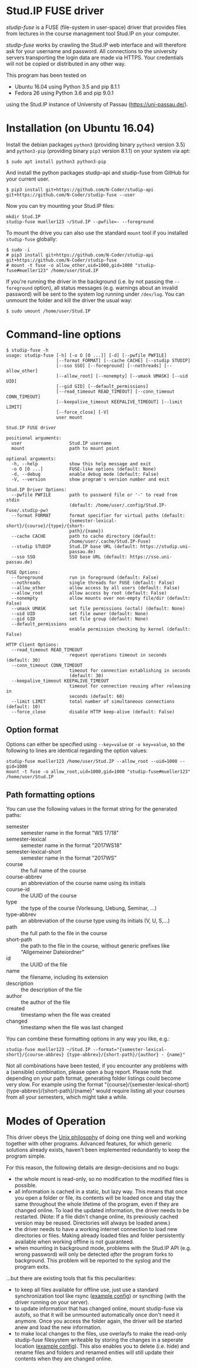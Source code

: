 # Stud.IP FUSE driver

_studip-fuse_ is a FUSE (file-system in user-space) driver that provides files from lectures in the course management tool Stud.IP on your computer.

_studip-fuse_ works by crawling the Stud.IP web interface and will therefore ask for your username and password. 
All connections to the university servers transporting the login data are made via HTTPS.
Your credentials will not be copied or distributed in any other way.

This program has been tested on
- Ubuntu 16.04 using Python 3.5 and pip 8.1.1
- Fedora 26    using Python 3.6 and pip 9.0.1

using the Stud.IP instance of University of Passau (https://uni-passau.de/).


# Installation (on Ubuntu 16.04)

Install the debian packages `python3` (providing binary `python3` version 3.5) and `python3-pip` (providing binary `pip3` version 8.1.1) on your system via apt:
```
$ sudo apt install python3 python3-pip
```
And install the python packages studip-api and studip-fuse from GitHub for your current user.
```
$ pip3 install git+https://github.com/N-Coder/studip-api git+https://github.com/N-Coder/studip-fuse --user
```

Now you can try mounting your Stud.IP files:
```
mkdir Stud.IP
studip-fuse mueller123 ~/Stud.IP --pwfile=- --foreground
```

To mount the drive you can also use the standard `mount` tool if you installed `studip-fuse` globally:
```
$ sudo -i
# pip3 install git+https://github.com/N-Coder/studip-api git+https://github.com/N-Coder/studip-fuse
# mount -t fuse -o allow_other,uid=1000,gid=1000 "studip-fuse#mueller123" /home/user/Stud.IP
```

If you're running the driver in the background (i.e. by not passing the `--foreground` option), all status messages (e.g. warnings about an invalid password) will be sent to the system log running under `/dev/log`.
You can unmount the folder and kill the driver the usual way:
```
$ sudo umount /home/user/Stud.IP
```

# Command-line options
```
$ studip-fuse -h
usage: studip-fuse [-h] [-o O [O ...]] [-d] [--pwfile PWFILE]
                   [--format FORMAT] [--cache CACHE] [--studip STUDIP]
                   [--sso SSO] [--foreground] [--nothreads] [--allow_other]
                   [--allow_root] [--nonempty] [--umask UMASK] [--uid UID]
                   [--gid GID] [--default_permissions]
                   [--read_timeout READ_TIMEOUT] [--conn_timeout CONN_TIMEOUT]
                   [--keepalive_timeout KEEPALIVE_TIMEOUT] [--limit LIMIT]
                   [--force_close] [-V]
                   user mount

Stud.IP FUSE driver

positional arguments:
  user                  Stud.IP username
  mount                 path to mount point

optional arguments:
  -h, --help            show this help message and exit
  -o O [O ...]          FUSE-like options (default: None)
  -d, --debug           enable debug mode (default: False)
  -V, --version         show program's version number and exit

Stud.IP Driver Options:
  --pwfile PWFILE       path to password file or '-' to read from stdin
                        (default: /home/user/.config/Stud.IP-Fuse/.studip-pw)
  --format FORMAT       format specifier for virtual paths (default:
                        {semester-lexical-short}/{course}/{type}/{short-
                        path}/{name})
  --cache CACHE         path to cache directory (default:
                        /home/user/.cache/Stud.IP-Fuse)
  --studip STUDIP       Stud.IP base URL (default: https://studip.uni-
                        passau.de)
  --sso SSO             SSO base URL (default: https://sso.uni-passau.de)

FUSE Options:
  --foreground          run in foreground (default: False)
  --nothreads           single threads for FUSE (default: False)
  --allow_other         allow access by all users (default: False)
  --allow_root          allow access by root (default: False)
  --nonempty            allow mounts over non-empty file/dir (default: False)
  --umask UMASK         set file permissions (octal) (default: None)
  --uid UID             set file owner (default: None)
  --gid GID             set file group (default: None)
  --default_permissions
                        enable permission checking by kernel (default: False)

HTTP Client Options:
  --read_timeout READ_TIMEOUT
                        request operations timeout in seconds (default: 30)
  --conn_timeout CONN_TIMEOUT
                        timeout for connection establishing in seconds
                        (default: 30)
  --keepalive_timeout KEEPALIVE_TIMEOUT
                        timeout for connection reusing after releasing in
                        seconds (default: 60)
  --limit LIMIT         total number of simultaneous connections (default: 10)
  --force_close         disable HTTP keep-alive (default: False)
```

## Option format
Options can either be specified using `--key=value` or `-o key=value`, so the following to lines are identical regarding the option values:
```
studip-fuse mueller123 /home/user/Stud.IP --allow_root --uid=1000 --gid=1000
mount -t fuse -o allow_root,uid=1000,gid=1000 "studip-fuse#mueller123" /home/user/Stud.IP
```

## Path formatting options
You can use the following values in the format string for the generated paths:
<dl>
  <dt>semester</dt>
  <dd>semester name in the format "WS 17/18"</dd>
  
  <dt>semester-lexical</dt>
  <dd>semester name in the format "2017WS18"</dd>
  
  <dt>semester-lexical-short</dt>
  <dd>semester name in the format "2017WS"</dd>
  
  <dt>course</dt>
  <dd>the full name of the course</dd>
  
  <dt>course-abbrev</dt>
  <dd>an abbreviation of the course name using its initials</dd>
  
  <dt>course-id</dt>
  <dd>the UUID of the course</dd>
  
  <dt>type</dt>
  <dd>the type of the course (Vorlesung, Uebung, Seminar, ...)</dd>
  
  <dt>type-abbrev</dt>
  <dd>an abbreviation of the course type using its initials (V, U, S,...)</dd>
  
  <dt>path</dt>
  <dd>the full path to the file in the course</dd>
  
  <dt>short-path</dt>
  <dd>the path to the file in the course, without generic prefixes like "Allgemeiner Dateiordner"</dd>
  
  <dt>id</dt>
  <dd>the UUID of the file</dd>
  
  <dt>name</dt>
  <dd>the filename, including its extension</dd>
  
  <dt>description</dt>
  <dd>the description of the file</dd>
  
  <dt>author</dt>
  <dd>the author of the file</dd>
  
  <dt>created</dt>
  <dd>timestamp when the file was created</dd>
  
  <dt>changed</dt>
  <dd>timestamp when the file was last changed</dd>
</dl>

You can combine these formatting options in any way you like, e.g.:
```
studip-fuse mueller123 ~/Stud.IP --format="{semester-lexical-short}/{course-abbrev} {type-abbrev}/{short-path}/{author} - {name}"
```
Not all combinations have been tested, if you encounter any problems with a (sensible) combination, please open a bug report.
Please note that depending on your path format, generating folder listings could become very slow.
For example using the format "{course}/{semester-lexical-short} {type-abbrev}/{short-path}/{name}" would require listing all your courses from all your semesters, which might take a while.

# Modes of Operation
This driver obeys the [Unix philosophy](https://en.wikipedia.org/wiki/Unix_philosophy) of doing one thing well and working together with other programs. Advanced features, for which generic solutions already exists, haven't been implemented redundantly to keep the program simple.

For this reason, the following details are design-decisions and no bugs:
- the whole mount is read-only, so no modification to the modified files is possible.
- all information is cached in a static, but lazy way. This means that once you open a folder or file, its contents will be loaded once and stay the same throughout the whole lifetime of the program, even if they are changed online. To load the updated information, the driver needs to be restarted. (Note: If a file didn't change online, its previously cached version may be reused. Directories will always be loaded anew.)
- the driver needs to have a working internet connection to load new directories or files. Making already loaded files and folder persistently available when working offline is not guaranteed.
- when mounting in background mode, problems with the Stud.IP API (e.g. wrong password) will only be detected _after_ the program forks to background. This problem will be reported to the syslog and the program exits.

...but there are existing tools that fix this peculiarities:
- to keep all files available for offline use, just use a standard synchronization tool like rsync ([example config](https://gist.github.com/n-st/b77e45895da58d99d381b9f97e3c3ad6)) or syncthing (with the driver running on your server).
- to update information that has changed online, mount studip-fuse via autofs, so that it will be unmounted automatically once don't need it anymore. Once you access the folder again, the driver will be started anew and load the new information.
- to make local changes to the files, use overlayfs to make the read-only studip-fuse filesystem writeable by storing the changes in a seperate location ([example config](https://gist.github.com/N-Coder/d5ec5356a12d8ee7a9069188e15f75ce)). This also enables you to delete (i.e. hide) and rename files and folders and renamed enities will still update their contents when they are changed online.
